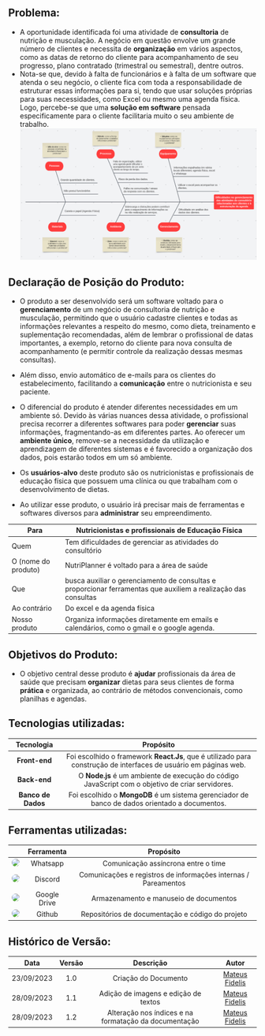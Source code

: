 
##  Problema:

- A oportunidade identificada foi uma atividade de **consultoria** de nutrição e musculação. A negócio em questão envolve um grande número de clientes e necessita de **organização** em vários aspectos, como as datas de retorno do cliente para acompanhamento de seu progresso, plano contratado (trimestral ou semestral), dentre outros.
- Nota-se que, devido à falta de funcionários e à falta de um software que atenda o seu negócio, o cliente fica com toda a responsabilidade de estruturar essas informações para si, tendo que usar soluções próprias para suas necessidades, como Excel ou mesmo uma agenda física. Logo, percebe-se que uma **solução em software** pensada especificamente para o cliente facilitaria muito o seu ambiente de trabalho.
![imagem_ishikawa](assets/images/Ishikawa.png)

##  Declaração de Posição do Produto:

- O produto a ser desenvolvido será um software voltado para o **gerenciamento** de um negócio de consultoria de nutrição e musculação, permitindo que o usuário cadastre clientes e todas as informações relevantes a respeito do mesmo, como dieta, treinamento e suplementação recomendadas, além de lembrar o profissional de datas importantes, a exemplo, retorno do cliente para nova consulta de acompanhamento (e permitir controle da realização dessas mesmas consultas).
- Além disso, envio automático de e-mails para os clientes do estabelecimento, facilitando a **comunicação** entre o nutricionista e seu paciente.

- O diferencial do produto é atender diferentes necessidades em um ambiente só. Devido às várias nuances dessa atividade, o profissional precisa recorrer a diferentes softwares para poder **gerenciar** suas informações, fragmentando-as em diferentes partes. Ao oferecer um **ambiente único**, remove-se a necessidade da utilização e aprendizagem de diferentes sistemas e é favorecido a organização dos dados, pois estarão todos em um só ambiente.

- Os **usuários-alvo** deste produto são os nutricionistas e profissionais de educação física que possuem uma clínica ou que trabalham com o desenvolvimento de dietas.

- Ao utilizar esse produto, o usuário irá precisar mais de ferramentas e softwares diversos para **administrar** seu empreendimento.

| Para | Nutricionistas e profissionais de Educação Física |
| --- | --- |
| Quem | Tem dificuldades de gerenciar as atividades do consultório |
| O (nome do produto) | NutriPlanner é voltado para a área de saúde |
| Que | busca auxiliar o gerenciamento de consultas e proporcionar ferramentas que auxiliem a realização das consultas |
| Ao contrário | Do excel e da agenda física |
| Nosso produto | Organiza informações diretamente em emails e calendários, como o gmail e o google agenda. |

##  Objetivos do Produto:
- O objetivo central desse produto é **ajudar** profissionais da área de saúde que precisam **organizar** dietas para seus clientes de forma **prática** e organizada, ao contrário de métodos convencionais, como planilhas e agendas. 

##  Tecnologias utilizadas:

| Tecnologia | Propósito |
| :--------: |  :--------: |
| **Front-end** | Foi escolhido o framework **React.Js**,  que é utilizado para construção de interfaces de usuário em páginas web. |
| **Back-end** | O **Node.js** é um ambiente de execução do código JavaScript com o objetivo de criar servidores. |
| **Banco de Dados** | Foi escolhido o **MongoDB** é um sistema gerenciador de banco de dados orientado a documentos. |

##  Ferramentas utilizadas:

| | Ferramenta | Propósito |
| :--------: | :--------: | :--------: |
|  <img src="../assets/images/logo_whatsapp.png" width="50" style="border-radius: 50%" />  | Whatsapp | Comunicação assíncrona entre o time |
|  <img src="../assets/images/logo_discord.png" width="50" style="border-radius: 50%" />  | Discord | Comunicações e registros de informações internas / Pareamentos |
|  <img src="../assets/images/logo_drive.png" width="70" style="border-radius: 50%" />  | Google Drive | Armazenamento e manuseio de documentos |
|  <img src="../assets/images/logo_github.png" width="50" style="border-radius: 50%" />  | Github | Repositórios de documentação e código do projeto |

##  Histórico de Versão:

| **Data** | **Versão** | **Descrição** | **Autor** |
| :--------: | :--------: | :--------:  | :--------: | 
| 23/09/2023 | 1.0 | Criação do Documento  | [Mateus Fidelis](https://github.com/MatsFidelis)  |
| 28/09/2023 | 1.1 | Adição de imagens e edição de textos  |  [Mateus Fidelis](https://github.com/MatsFidelis)  |
| 28/09/2023 | 1.2 | Alteração nos índices e na formatação da documentação  |  [Mateus Fidelis](https://github.com/MatsFidelis)  |
